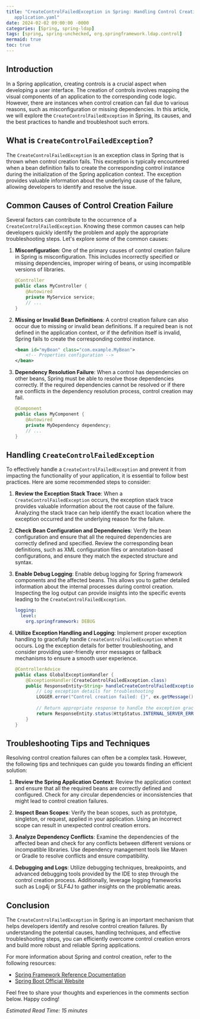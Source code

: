 ```yaml
---
title: "CreateControlFailedException in Spring: Handling Control Creation Errors
   application.yaml"
date: 2024-02-02 09:00:00 -0000
categories: [Spring, spring-ldap]
tags: [spring, spring-unchecked, org.springframework.ldap.control]
mermaid: true
toc: true
---
```



## Introduction

In a Spring application, creating controls is a crucial aspect when developing a user interface. The creation of controls involves mapping the visual components of an application to the corresponding code logic. However, there are instances when control creation can fail due to various reasons, such as misconfiguration or missing dependencies. In this article, we will explore the `CreateControlFailedException` in Spring, its causes, and the best practices to handle and troubleshoot such errors.

## What is `CreateControlFailedException`?

The `CreateControlFailedException` is an exception class in Spring that is thrown when control creation fails. This exception is typically encountered when a bean definition fails to create the corresponding control instance during the initialization of the Spring application context. The exception provides valuable information about the underlying cause of the failure, allowing developers to identify and resolve the issue.

## Common Causes of Control Creation Failure

Several factors can contribute to the occurrence of a `CreateControlFailedException`. Knowing these common causes can help developers quickly identify the problem and apply the appropriate troubleshooting steps. Let's explore some of the common causes:

1. **Misconfiguration**: One of the primary causes of control creation failure in Spring is misconfiguration. This includes incorrectly specified or missing dependencies, improper wiring of beans, or using incompatible versions of libraries.

   ```java
   @Controller
   public class MyController {
       @Autowired
       private MyService service;
       // ...
   }
   ```

2. **Missing or Invalid Bean Definitions**: A control creation failure can also occur due to missing or invalid bean definitions. If a required bean is not defined in the application context, or if the definition itself is invalid, Spring fails to create the corresponding control instance.

   ```xml
   <bean id="myBean" class="com.example.MyBean">
       <!-- Properties configuration -->
   </bean>
   ```

3. **Dependency Resolution Failure**: When a control has dependencies on other beans, Spring must be able to resolve those dependencies correctly. If the required dependencies cannot be resolved or if there are conflicts in the dependency resolution process, control creation may fail.

   ```java
   @Component
   public class MyComponent {
       @Autowired
       private MyDependency dependency;
       // ...
   }
   ```

## Handling `CreateControlFailedException`

To effectively handle a `CreateControlFailedException` and prevent it from impacting the functionality of your application, it is essential to follow best practices. Here are some recommended steps to consider:

1. **Review the Exception Stack Trace**: When a `CreateControlFailedException` occurs, the exception stack trace provides valuable information about the root cause of the failure. Analyzing the stack trace can help identify the exact location where the exception occurred and the underlying reason for the failure.

2. **Check Bean Configuration and Dependencies**: Verify the bean configuration and ensure that all the required dependencies are correctly defined and specified. Review the corresponding bean definitions, such as XML configuration files or annotation-based configurations, and ensure they match the expected structure and syntax.

3. **Enable Debug Logging**: Enable debug logging for Spring framework components and the affected beans. This allows you to gather detailed information about the internal processes during control creation. Inspecting the log output can provide insights into the specific events leading to the `CreateControlFailedException`.

   ```yaml
   logging:
     level:
       org.springframework: DEBUG
   ```

4. **Utilize Exception Handling and Logging**: Implement proper exception handling to gracefully handle `CreateControlFailedException` when it occurs. Log the exception details for better troubleshooting, and consider providing user-friendly error messages or fallback mechanisms to ensure a smooth user experience.

   ```java
   @ControllerAdvice
   public class GlobalExceptionHandler {
       @ExceptionHandler(CreateControlFailedException.class)
       public ResponseEntity<String> handleCreateControlFailedException(CreateControlFailedException ex) {
           // Log exception details for troubleshooting
           LOGGER.error("Control creation failed: {}", ex.getMessage());
           
           // Return appropriate response to handle the exception gracefully
           return ResponseEntity.status(HttpStatus.INTERNAL_SERVER_ERROR).body("Control creation failed. Please try again later.");
       }
   }
   ```

## Troubleshooting Tips and Techniques

Resolving control creation failures can often be a complex task. However, the following tips and techniques can guide you towards finding an efficient solution:

1. **Review the Spring Application Context**: Review the application context and ensure that all the required beans are correctly defined and configured. Check for any circular dependencies or inconsistencies that might lead to control creation failures.

2. **Inspect Bean Scopes**: Verify the bean scopes, such as prototype, singleton, or request, applied in your application. Using an incorrect scope can result in unexpected control creation errors.

3. **Analyze Dependency Conflicts**: Examine the dependencies of the affected bean and check for any conflicts between different versions or incompatible libraries. Use dependency management tools like Maven or Gradle to resolve conflicts and ensure compatibility.

4. **Debugging and Logs**: Utilize debugging techniques, breakpoints, and advanced debugging tools provided by the IDE to step through the control creation process. Additionally, leverage logging frameworks such as Log4j or SLF4J to gather insights on the problematic areas.

## Conclusion

The `CreateControlFailedException` in Spring is an important mechanism that helps developers identify and resolve control creation failures. By understanding the potential causes, handling techniques, and effective troubleshooting steps, you can efficiently overcome control creation errors and build more robust and reliable Spring applications.

For more information about Spring and control creation, refer to the following resources:

- [Spring Framework Reference Documentation](https://docs.spring.io/spring-framework/docs/current/reference/)
- [Spring Boot Official Website](https://spring.io/projects/spring-boot)

Feel free to share your thoughts and experiences in the comments section below. Happy coding!

*Estimated Read Time: 15 minutes*